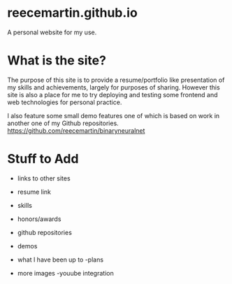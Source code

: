 # reecemartin.github.io

A personal website for my use.

# What is the site?

The purpose of this site is to provide a resume/portfolio like presentation of my skills and achievements, largely for purposes of sharing. However this site is also a place for me to try deploying and testing some frontend and web technologies 
for personal practice. 

I also feature some small demo features one of which is based on work in another one of my Github repositories.
https://github.com/reecemartin/binaryneuralnet

# Stuff to Add

- links to other sites
- resume link
- skills
- honors/awards
- github repositories
- demos

- what I have been up to
-plans
- more images
-youube integration
